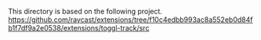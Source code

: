 This directory is based on the following project.
https://github.com/raycast/extensions/tree/f10c4edbb993ac8a552eb0d84fb1f7df9a2e0538/extensions/toggl-track/src